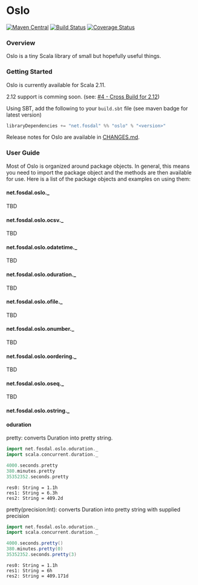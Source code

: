 # Oslo
[![Maven Central](https://img.shields.io/maven-central/v/net.fosdal/oslo_2.11.svg)](http://search.maven.org/#search%7Cgav%7C1%7Cg%3A%22net.fosdal%22%20AND%20a%3A%22oslo_2.11%22)
[![Build Status](https://travis-ci.org/sfosdal/oslo.svg?branch=master)](https://travis-ci.org/sfosdal/oslo)
[![Coverage Status](https://coveralls.io/repos/github/sfosdal/oslo/badge.svg?branch=master)](https://coveralls.io/github/sfosdal/oslo?branch=master)

### Overview
Oslo is a tiny Scala library of small but hopefully useful things.

### Getting Started
Oslo is currently available for Scala 2.11.

2.12 support is comming soon. (see: [#4 - Cross Build for 2.12](/sfosdal/oslo/issues/4))


Using SBT, add the following to your `build.sbt` file (see maven badge for latest version)

```scala
libraryDependencies += "net.fosdal" %% "oslo" % "<version>"
```

Release notes for Oslo are available in [CHANGES.md](CHANGES.md).

### User Guide
Most of Oslo is organized around package objects. In general, this means you need to import the package object and the methods are then available for use. Here is a list of the package objects and examples on using them:

#### net.fosdal.oslo._
TBD

#### net.fosdal.oslo.ocsv._
TBD

#### net.fosdal.oslo.odatetime._
TBD

#### net.fosdal.oslo.oduration._
TBD

#### net.fosdal.oslo.ofile._
TBD

#### net.fosdal.oslo.onumber._
TBD

#### net.fosdal.oslo.oordering._
TBD

#### net.fosdal.oslo.oseq._
TBD

#### net.fosdal.oslo.ostring._

#### oduration
pretty: converts Duration into pretty string.

```scala
import net.fosdal.oslo.oduration._
import scala.concurrent.duration._

4000.seconds.pretty
380.minutes.pretty
35352352.seconds.pretty
```

```
res0: String = 1.1h
res1: String = 6.3h
res2: String = 409.2d
```

pretty(precision:Int): converts Duration into pretty string with supplied precision
```scala
import net.fosdal.oslo.oduration._
import scala.concurrent.duration._

4000.seconds.pretty()
380.minutes.pretty(0)
35352352.seconds.pretty(3)
```

```
res0: String = 1.1h
res1: String = 6h
res2: String = 409.171d
```
